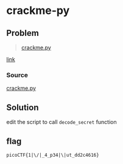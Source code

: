 # crackme-py
## Problem
> [crackme.py](https://mercury.picoctf.net/static/fd0e358d4b82695c220c0d6013c11484/crackme.py)

[link](https://play.picoctf.org/practice/challenge/175)
### Source
[crackme.py](./crackme.py)
## Solution
edit the script to call `decode_secret` function
## flag
`picoCTF{1|\/|_4_p34|\|ut_dd2c4616}`
